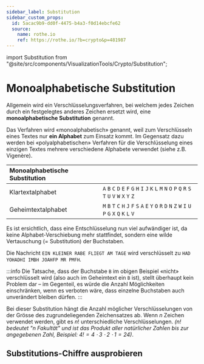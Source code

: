 ```yaml
---
sidebar_label: Substitution
sidebar_custom_props:
  id: 5acac9b9-dd0f-4475-b4a3-f0d14ebcfe62
  source:
    name: rothe.io
    ref: https://rothe.io/?b=crypto&p=481987
---
```


import Substitution from "@site/src/components/VisualizationTools/Crypto/Substitution";

# Monoalphabetische Substitution

Allgemein wird ein Verschlüsselungsverfahren, bei welchem jedes Zeichen durch ein festgelegtes anderes Zeichen ersetzt wird, eine **monoalphabetische Substitution** genannt.

Das Verfahren wird «monoalphabetisch» genannt, weil zum Verschlüsseln eines Textes nur **ein Alphabet** zum Einsatz kommt. Im Gegensatz dazu werden bei «polyalphabetischen» Verfahren für die Verschlüsselung eines einzigen Textes mehrere verschiedene Alphabete verwendet (siehe z.B. Vigenère).

<div className="overflow-x">

| Monoalphabetische Substitution |                                                                                                         |
| :----------------------------- | :------------------------------------------------------------------------------------------------------ |
| Klartextalphabet               | `A` `B` `C` `D` `E` `F` `G` `H` `I` `J` `K` `L` `M` `N` `O` `P` `Q` `R` `S` `T` `U` `V` `W` `X` `Y` `Z` |
| Geheimtextalphabet             | `M` `B` `T` `C` `H` `J` `F` `S` `A` `E` `Y` `O` `R` `D` `N` `Z` `W` `I` `U` `P` `G` `X` `Q` `K` `L` `V` |

</div>

Es ist ersichtlich, dass eine Entschlüsselung nun viel aufwändiger ist, da keine Alphabet-Verschiebung mehr stattfindet, sondern eine wilde Vertauschung (= Substitution) der Buchstaben.

Die Nachricht `EIN KLEINER RABE FLIEGT AM TAGE` wird verschlüsselt zu `HAD YOHADHI IMBH JOAHFP MR PMFH`.

:::info
Die Tatsache, dass der Buchstabe `B` im obigen Beispiel «nicht» verschlüsselt wird (also auch im Geheimtext ein `B` ist), stellt überhaupt kein Problem dar – im Gegenteil, es würde die Anzahl Möglichkeiten einschränken, wenn es verboten wäre, dass einzelne Buchstaben auch unverändert bleiben dürfen.
:::

Bei dieser Substitution hängt die Anzahl möglicher Verschlüsselungen von der Grösse des zugrundeliegenden Zeichensatzes ab. Wenn $n$ Zeichen verwendet werden, gibt es $n!$ unterschiedliche Verschlüsselungen. *($n!$ bedeutet "n Fakultät" und ist das Produkt aller natürlicher Zahlen bis zur angegebenen Zahl, Beispiel: $4! = 4 \cdot 3 \cdot 2 \cdot 1 = 24$)*.

## Substitutions-Chiffre ausprobieren

<Substitution/>



